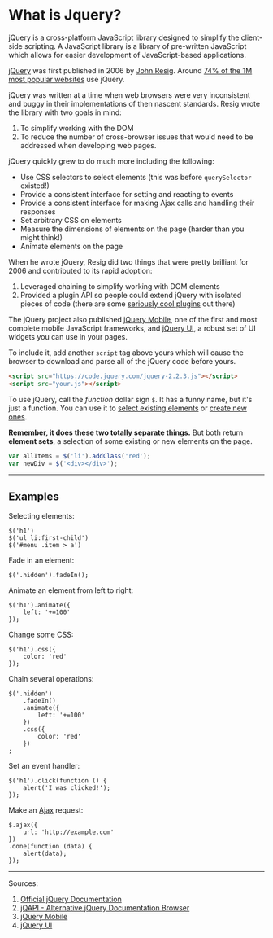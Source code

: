 # What is Jquery?
jQuery is a cross-platform JavaScript library designed to simplify the client-side scripting. A JavaScript library is a library of pre-written JavaScript which allows for easier development of JavaScript-based applications.

[jQuery](http://jquery.com/) was first published in 2006 by [John Resig](http://ejohn.org/). Around [74% of the 1M most popular websites](https://trends.builtwith.com/javascript/jQuery) use jQuery.

jQuery was written at a time when web browsers were very inconsistent and buggy in their implementations of then nascent standards. Resig wrote the library with two goals in mind:

1. To simplify working with the DOM
1. To reduce the number of cross-browser issues that would need to be addressed when developing web pages.

jQuery quickly grew to do much more including the following:

- Use CSS selectors to select elements (this was before `querySelector` existed!)
- Provide a consistent interface for setting and reacting to events
- Provide a consistent interface for making Ajax calls and handling their responses
- Set arbitrary CSS on elements
- Measure the dimensions of elements on the page (harder than you might think!)
- Animate elements on the page

When he wrote jQuery, Resig did two things that were pretty brilliant for 2006 and contributed to its rapid adoption:

1. Leveraged chaining to simplify working with DOM elements
1. Provided a plugin API so people could extend jQuery with isolated pieces of code (there are some [seriously cool plugins](http://www.creativebloq.com/jquery/top-jquery-plugins-6133175) out there)

The jQuery project also published [jQuery Mobile](http://jquerymobile.com/), one of the first and most complete mobile JavaScript frameworks, and [jQuery UI](https://jqueryui.com/), a robust set of UI widgets you can use in your pages.

To include it, add another `script` tag above yours which will cause the browser to download and parse all of the jQuery code before yours.

```html
<script src="https://code.jquery.com/jquery-2.2.3.js"></script>
<script src="your.js"></script>
```

To use jQuery, call the _function_ dollar sign `$`.
It has a funny name, but it's just a function.
You can use it to [select existing elements](/notes/js-dom-queries.md) or [create new ones](/notes/js-dom-creation.md).

**Remember, it does these two totally separate things.**
But both return **element sets**, a selection of some existing or new elements on the page.

```js
var allItems = $('li').addClass('red');
var newDiv = $('<div></div>');
```

------

## Examples

Selecting elements:

    $('h1')
    $('ul li:first-child')
    $('#menu .item > a')

Fade in an element:

    $('.hidden').fadeIn();

Animate an element from left to right:

    $('h1').animate({
        left: '+=100'
    });

Change some CSS:

    $('h1').css({
        color: 'red'
    });

Chain several operations:

    $('.hidden')
        .fadeIn()
        .animate({
            left: '+=100'
        })
        .css({
            color: 'red'
        })
    ;

Set an event handler:

    $('h1').click(function () {
        alert('I was clicked!');
    });

Make an [Ajax](https://developer.mozilla.org/en-US/docs/AJAX/Getting_Started) request:

    $.ajax({
        url: 'http://example.com'
    })
    .done(function (data) {
        alert(data);
    });

------

Sources:

1. [Official jQuery Documentation](http://jquery.com/)
1. [jQAPI - Alternative jQuery Documentation Browser](http://jqapi.com/)
1. [jQuery Mobile](http://jquerymobile.com/)
1. [jQuery UI](https://jqueryui.com/)
